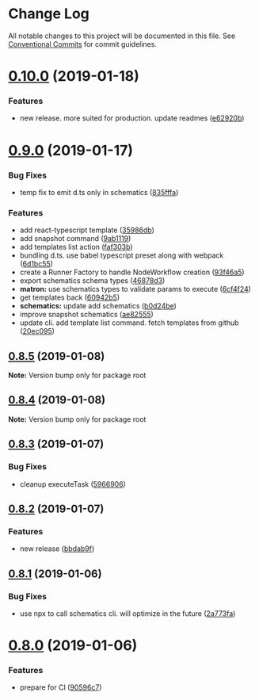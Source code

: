 # Change Log

All notable changes to this project will be documented in this file.
See [Conventional Commits](https://conventionalcommits.org) for commit guidelines.

# [0.10.0](https://github.com/emyann/matron/compare/v0.9.0...v0.10.0) (2019-01-18)


### Features

* new release. more suited for production. update readmes ([e62920b](https://github.com/emyann/matron/commit/e62920b))





# [0.9.0](https://github.com/emyann/matron/compare/v0.8.5...v0.9.0) (2019-01-17)


### Bug Fixes

* temp fix to emit d.ts only in schematics ([835fffa](https://github.com/emyann/matron/commit/835fffa))


### Features

* add react-typescript template ([35986db](https://github.com/emyann/matron/commit/35986db))
* add snapshot command ([9ab1119](https://github.com/emyann/matron/commit/9ab1119))
* add templates list action ([faf303b](https://github.com/emyann/matron/commit/faf303b))
* bundling d.ts. use babel typescript preset along with webpack ([6d1bc55](https://github.com/emyann/matron/commit/6d1bc55))
* create a Runner Factory to handle NodeWorkflow creation ([93f46a5](https://github.com/emyann/matron/commit/93f46a5))
* export schematics schema types ([46878d3](https://github.com/emyann/matron/commit/46878d3))
* **matron:** use schematics types to validate params to execute ([6cf4f24](https://github.com/emyann/matron/commit/6cf4f24))
* get templates back ([60942b5](https://github.com/emyann/matron/commit/60942b5))
* **schematics:** update add schematics ([b0d24be](https://github.com/emyann/matron/commit/b0d24be))
* improve snapshot schematics ([ae82555](https://github.com/emyann/matron/commit/ae82555))
* update cli. add template list command. fetch templates from github ([20ec095](https://github.com/emyann/matron/commit/20ec095))





## [0.8.5](https://github.com/emyann/matron/compare/v0.8.4...v0.8.5) (2019-01-08)

**Note:** Version bump only for package root





## [0.8.4](https://github.com/emyann/matron/compare/v0.8.3...v0.8.4) (2019-01-08)

**Note:** Version bump only for package root





## [0.8.3](https://github.com/emyann/matron/compare/v0.8.2...v0.8.3) (2019-01-07)


### Bug Fixes

* cleanup executeTask ([5966906](https://github.com/emyann/matron/commit/5966906))





## [0.8.2](https://github.com/emyann/matron/compare/v0.8.1...v0.8.2) (2019-01-07)


### Features

* new release ([bbdab9f](https://github.com/emyann/matron/commit/bbdab9f))





## [0.8.1](https://github.com/emyann/matron/compare/v0.8.0...v0.8.1) (2019-01-06)


### Bug Fixes

* use npx to call schematics cli. will optimize in the future ([2a773fa](https://github.com/emyann/matron/commit/2a773fa))





# [0.8.0](https://github.com/emyann/matron/compare/v0.7.2...v0.8.0) (2019-01-06)


### Features

* prepare for CI ([90596c7](https://github.com/emyann/matron/commit/90596c7))
